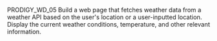 PRODIGY_WD_05
Build a web page that fetches weather data from a weather API based on the user's location or a user-inputted location. Display the current weather conditions, temperature, and other relevant information.
